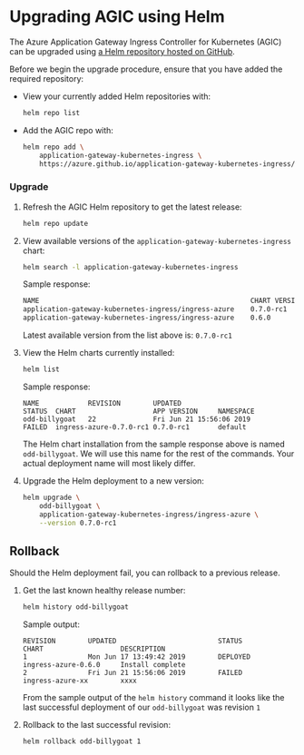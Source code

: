 # Upgrading AGIC using Helm

The Azure Application Gateway Ingress Controller for Kubernetes (AGIC) can be upgraded
using [a Helm repository hosted on GitHub](https://azure.github.io/application-gateway-kubernetes-ingress/helm/).

Before we begin the upgrade procedure, ensure that you have added the required repository:

- View your currently added Helm repositories with:
    ```bash
    helm repo list
    ```

- Add the AGIC repo with:
    ```bash
    helm repo add \
        application-gateway-kubernetes-ingress \
        https://azure.github.io/application-gateway-kubernetes-ingress/helm/
    ```


### Upgrade
1) Refresh the AGIC Helm repository to get the latest release:

    ```bash
    helm repo update
    ```

2) View available versions of the `application-gateway-kubernetes-ingress` chart:

    ```bash
    helm search -l application-gateway-kubernetes-ingress
    ```

    Sample response:
    ```bash
    NAME                                                    CHART VERSION   APP VERSION     DESCRIPTION
    application-gateway-kubernetes-ingress/ingress-azure    0.7.0-rc1       0.7.0-rc1       Use Azure Application Gateway as the ingress for an Azure...
    application-gateway-kubernetes-ingress/ingress-azure    0.6.0           0.6.0           Use Azure Application Gateway as the ingress for an Azure...
    ```

    Latest available version from the list above is: `0.7.0-rc1`

2) View the Helm charts currently installed:

    ```bash
    helm list
    ```

    Sample response:
    ```
    NAME            REVISION        UPDATED                         STATUS  CHART                   APP VERSION     NAMESPACE
    odd-billygoat   22              Fri Jun 21 15:56:06 2019        FAILED  ingress-azure-0.7.0-rc1 0.7.0-rc1       default
    ```

    The Helm chart installation from the sample response above is named `odd-billygoat`. We will
    use this name for the rest of the commands. Your actual deployment name will most likely differ.

2) Upgrade the Helm deployment to a new version:

    ```bash
    helm upgrade \
        odd-billygoat \
        application-gateway-kubernetes-ingress/ingress-azure \
        --version 0.7.0-rc1
    ```

## Rollback

Should the Helm deployment fail, you can rollback to a previous release.
1) Get the last known healthy release number:

    ```bash
    helm history odd-billygoat
    ```

    Sample output:

    ```
    REVISION        UPDATED                         STATUS          CHART                   DESCRIPTION
    1               Mon Jun 17 13:49:42 2019        DEPLOYED        ingress-azure-0.6.0     Install complete
    2               Fri Jun 21 15:56:06 2019        FAILED          ingress-azure-xx        xxxx
    ```

    From the sample output of the `helm history` command it looks like the last successful deployment of our `odd-billygoat` was revision `1`

2) Rollback to the last successful revision:

    ```bash
    helm rollback odd-billygoat 1
    ```
